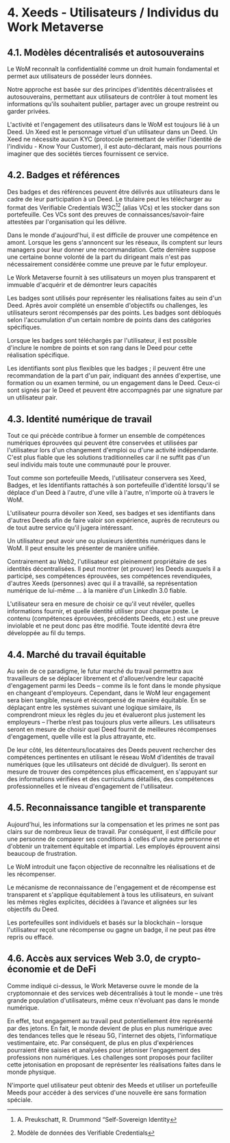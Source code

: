 # 4. Xeeds - Utilisateurs / Individus du Work Metaverse

## 4.1. Modèles décentralisés et autosouverains

Le WoM reconnaît la confidentialité comme un droit humain fondamental et permet aux utilisateurs de posséder leurs données.

Notre approche est basée sur des principes d'identités décentralisées et autosouverains, permettant aux utilisateurs de contrôler à tout moment les informations qu'ils souhaitent publier, partager avec un groupe restreint ou garder privées.

L'activité et l'engagement des utilisateurs dans le WoM est toujours lié à un Deed. Un Xeed est le personnage virtuel d'un utilisateur dans un Deed. Un Xeed ne nécessite aucun KYC (protocole permettant de vérifier l'identité de l'individu - Know Your Customer), il est auto-déclarant, mais nous pourrions imaginer que des sociétés tierces fournissent ce service.

## 4.2. Badges et références

Des badges et des références peuvent être délivrés aux utilisateurs dans le cadre de leur participation à un Deed. Le titulaire peut les télécharger au format des Verifiable Credentials W3C[^7][^8] (alias VCs) et les stocker dans son portefeuille. Ces VCs sont des preuves de connaissances/savoir-faire attestées par l'organisation qui les délivre.

Dans le monde d'aujourd'hui, il est difficile de prouver une compétence en amont. Lorsque les gens s'annoncent sur les réseaux, ils comptent sur leurs managers pour leur donner une recommandation. Cette dernière suppose une certaine bonne volonté de la part du dirigeant mais n'est pas nécessairement considérée comme une preuve par le futur employeur.

Le Work Metaverse fournit à ses utilisateurs un moyen plus transparent et immuable d'acquérir et de démontrer leurs capacités

Les badges sont utilisés pour représenter les réalisations faites au sein d'un Deed. Après avoir complété un ensemble d'objectifs ou challenges, les utilisateurs seront récompensés par des points. Les badges sont débloqués selon l'accumulation d'un certain nombre de points dans des catégories spécifiques.

Lorsque les badges sont téléchargés par l'utilisateur, il est possible d'inclure le nombre de points et son rang dans le Deed pour cette réalisation spécifique.

Les identifiants sont plus flexibles que les badges ; il peuvent être une recommandation de la part d'un pair, indiquant des années d'expertise, une formation ou un examen terminé, ou un engagement dans le Deed. Ceux-ci sont signés par le Deed et peuvent être accompagnés par une signature par un utilisateur pair.

## 4.3. Identité numérique de travail

Tout ce qui précède contribue à former un ensemble de compétences numériques éprouvées qui peuvent être conservées et utilisées par l'utilisateur lors d'un changement d'emploi ou d'une activité indépendante. C'est plus fiable que les solutions traditionnelles car il ne suffit pas d'un seul individu mais toute une communauté pour le prouver.

Tout comme son portefeuille Meeds, l'utilisateur conservera ses Xeed, Badges, et les Identifiants rattachés à son portefeuille d'identité lorsqu'il se déplace d'un Deed à l'autre, d'une ville à l'autre, n'importe où à travers le WoM.

L'utilisateur pourra dévoiler son Xeed, ses badges et ses identifiants dans d'autres Deeds afin de faire valoir son expérience, auprès de recruteurs ou de tout autre service qu'il jugera intéressant.

Un utilisateur peut avoir une ou plusieurs identités numériques dans le WoM. Il peut ensuite les présenter de manière unifiée.

Contrairement au Web2, l'utilisateur est pleinement propriétaire de ses identités décentralisées. Il peut montrer (et prouver) les Deeds auxquels il a participé, ses compétences éprouvées, ses compétences revendiquées, d'autres Xeeds (personnes) avec qui il a travaillé, sa représentation numérique de lui-même ... à la manière d'un LinkedIn 3.0 fiable.

L'utilisateur sera en mesure de choisir ce qu'il veut révéler, quelles informations fournir, et quelle identité utiliser pour chaque poste. Le contenu (compétences éprouvées, précédents Deeds, etc.) est une preuve inviolable et ne peut donc pas être modifié. Toute identité devra être développée au fil du temps.

## 4.4. Marché du travail équitable

Au sein de ce paradigme, le futur marché du travail permettra aux travailleurs de se déplacer librement et d'allouer/vendre leur capacité d'engagement parmi les Deeds – comme ils le font dans le monde physique en changeant d'employeurs. Cependant, dans le WoM leur engagement sera bien tangible, mesuré et récompensé de manière équitable. En se déplaçant entre les systèmes suivant une logique similaire, ils comprendront mieux les règles du jeu et évalueront plus justement les employeurs – l’herbe n’est pas toujours plus verte ailleurs. Les utilisateurs seront en mesure de choisir quel Deed fournit de meilleures récompenses d'engagement, quelle ville est la plus attrayante, etc.

De leur côté, les détenteurs/locataires des Deeds peuvent rechercher des compétences pertinentes en utilisant le réseau WoM d’identités de travail numériques (que les utilisateurs ont décidé de divulguer). Ils seront en mesure de trouver des compétences plus efficacement, en s'appuyant sur des informations vérifiées et des curriculums détaillés, des compétences professionnelles et le niveau d'engagement de l'utilisateur.

## 4.5. Reconnaissance tangible et transparente

Aujourd'hui, les informations sur la compensation et les primes ne sont pas clairs sur de nombreux lieux de travail. Par conséquent, il est difficile pour une personne de comparer ses conditions à celles d'une autre personne et d'obtenir un traitement équitable et impartial. Les employés éprouvent ainsi beaucoup de frustration.

Le WoM introduit une façon objective de reconnaître les réalisations et de les récompenser.

Le mécanisme de reconnaissance de l'engagement et de récompense est transparent et s'applique équitablement à tous les utilisateurs, en suivant les mêmes règles explicites, décidées à l’avance et alignées sur les objectifs du Deed.

Les portefeuilles sont individuels et basés sur la blockchain – lorsque l'utilisateur reçoit une récompense ou gagne un badge, il ne peut pas être repris ou effacé.

## 4.6. Accès aux services Web 3.0, de crypto-économie et de DeFi

Comme indiqué ci-dessus, le Work Metaverse ouvre le monde de la cryptomonnaie et des services web décentralisés à tout le monde – une très grande population d'utilisateurs, même ceux n'évoluant pas dans le monde numérique.

En effet, tout engagement au travail peut potentiellement être représenté par des jetons. En fait, le monde devient de plus en plus numérique avec des tendances telles que le réseau 5G, l'internet des objets, l'informatique vestimentaire, etc. Par conséquent, de plus en plus d'expériences pourraient être saisies et analysées pour jetoniser l'engagement des professions non numériques. Les challenges sont proposés pour faciliter cette jetonisation en proposant de représenter les réalisations faites dans le monde physique.

N'importe quel utilisateur peut obtenir des Meeds et utiliser un portefeuille Meeds pour accéder à des services d'une nouvelle ère sans formation spéciale.

[^7]: A. Preukschatt, R. Drummond “Self-Sovereign Identity
[^8]: Modèle de données des Verifiable Credentials
